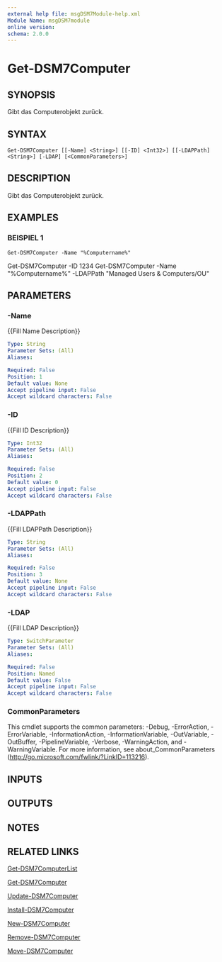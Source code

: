 ```yaml
---
external help file: msgDSM7Module-help.xml
Module Name: msgDSM7module
online version:
schema: 2.0.0
---
```


# Get-DSM7Computer

## SYNOPSIS
Gibt das Computerobjekt zurück.

## SYNTAX

```
Get-DSM7Computer [[-Name] <String>] [[-ID] <Int32>] [[-LDAPPath] <String>] [-LDAP] [<CommonParameters>]
```

## DESCRIPTION
Gibt das Computerobjekt zurück.

## EXAMPLES

### BEISPIEL 1
```
Get-DSM7Computer -Name "%Computername%"
```

Get-DSM7Computer -ID 1234
Get-DSM7Computer -Name "%Computername%" -LDAPPath "Managed Users & Computers/OU"

## PARAMETERS

### -Name
{{Fill Name Description}}

```yaml
Type: String
Parameter Sets: (All)
Aliases:

Required: False
Position: 1
Default value: None
Accept pipeline input: False
Accept wildcard characters: False
```

### -ID
{{Fill ID Description}}

```yaml
Type: Int32
Parameter Sets: (All)
Aliases:

Required: False
Position: 2
Default value: 0
Accept pipeline input: False
Accept wildcard characters: False
```

### -LDAPPath
{{Fill LDAPPath Description}}

```yaml
Type: String
Parameter Sets: (All)
Aliases:

Required: False
Position: 3
Default value: None
Accept pipeline input: False
Accept wildcard characters: False
```

### -LDAP
{{Fill LDAP Description}}

```yaml
Type: SwitchParameter
Parameter Sets: (All)
Aliases:

Required: False
Position: Named
Default value: False
Accept pipeline input: False
Accept wildcard characters: False
```

### CommonParameters
This cmdlet supports the common parameters: -Debug, -ErrorAction, -ErrorVariable, -InformationAction, -InformationVariable, -OutVariable, -OutBuffer, -PipelineVariable, -Verbose, -WarningAction, and -WarningVariable. For more information, see about_CommonParameters (http://go.microsoft.com/fwlink/?LinkID=113216).

## INPUTS

## OUTPUTS

## NOTES

## RELATED LINKS

[Get-DSM7ComputerList]()

[Get-DSM7Computer]()

[Update-DSM7Computer]()

[Install-DSM7Computer]()

[New-DSM7Computer]()

[Remove-DSM7Computer]()

[Move-DSM7Computer]()

